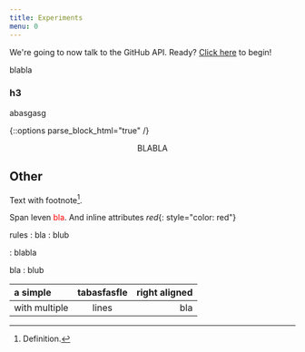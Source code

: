 ```yaml
---
title: Experiments
menu: 0
---
```


 <p>
      We're going to now talk to the GitHub API. Ready?
      <a href="https://github.com/login/oauth/authorize?scope=user:email&client_id=8294bb1aa2805f83fbce">Click here</a> to begin!</a>

  </p>


blabla 

### h3

abasgasg

{::options parse_block_html="true" /}

<div style="text-align: center;">
BLABLA
</div>


## Other


Text with footnote[^1].

Span leven <span style="color: red">bla</span>. And inline attributes *red*{: style="color: red"}


[^1]: Definition.

rules
: bla
: blub

: blabla

bla
: blub

| a simple | tabasfasfle | right aligned |
|:-|:-:|-:|
| with multiple | lines | bla |

